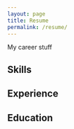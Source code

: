 ```yaml
---
layout: page
title: Resume
permalink: /resume/
---
```


My career stuff

Skills
---

Experience
---

Education
---


